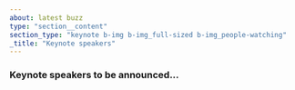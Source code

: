 ```yaml
---
about: latest buzz
type: "section__content"
section_type: "keynote b-img b-img_full-sized b-img_people-watching"
_title: "Keynote speakers"
---
```

<h3 class="b-section__title">Keynote speakers to be announced...</h3>
<!-- <div class="b-keynote">
<div id="" class="b-keynote__speaker">
    <img class="b-keynote__img" src="/images/2019/people/gojko-adzic.png">
    <span class="b-keynote__name"><a href="/2019/speakers#gojko-adzic">Gojko Adzic</a></span>
    <span class="b-keynote__title"><a href="/2019/topics#gojko-adzic">Painless Visual Testing</a></span>
</div>
<div id="" class="b-keynote__speaker">
    <img class="b-keynote__img" src="/images/2019/people/pamela-gay.jpg">
    <span class="b-keynote__name"><a href="2019/speakers/#pamela-gay">Pamela Gay</a></span>
    <span class="b-keynote__title"><a href="2019/speakers/#pamela-gay">Testing v. Crowdsourced Data, or How I learned to stop worrying and Love the F-Bomb</a></span>
</div>
<div id="" class="b-keynote__speaker">
    <img class="b-keynote__img" src="/images/2019/people/lanette-creamer_sq.jpg">
    <span class="b-keynote__name"><a href="/2019/speakers#lanette-creamer">Lanette Creamer</a></span>
    <span class="b-keynote__title"><a href="/2019/topics#lanette-creamer">Test Like a Cat</a></span>
</div>
<div id="" class="b-keynote__speaker">
    <img class="b-keynote__img" src="/images/2019/people/zeger-van-hese.jpg">
    <span class="b-keynote__name"><a href="/2019/speakers#zeger-van-hese">Zeger Van Hese</a></span>
    <span class="b-keynote__title"><a href="/2019/topics#zeger-van-hese">The Power of Doubt - Becoming a Software Skeptic</a></span>
</div>
</div>
    -->
